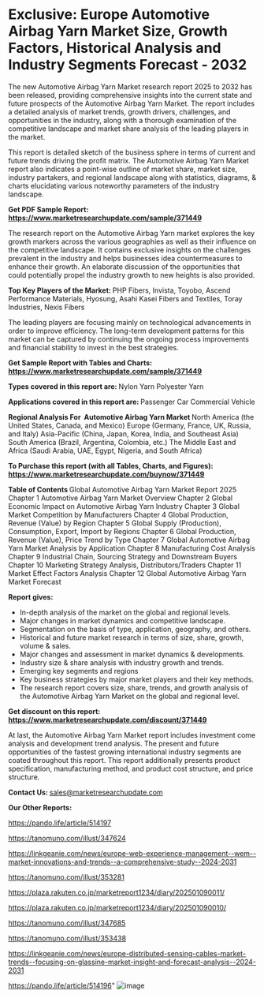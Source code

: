 # Exclusive: Europe Automotive Airbag Yarn Market Size, Growth Factors, Historical Analysis and Industry Segments Forecast - 2032

The new Automotive Airbag Yarn Market research report 2025 to 2032 has been released, providing comprehensive insights into the current state and future prospects of the Automotive Airbag Yarn Market. The report includes a detailed analysis of market trends, growth drivers, challenges, and opportunities in the industry, along with a thorough examination of the competitive landscape and market share analysis of the leading players in the market.

This report is detailed sketch of the business sphere in terms of current and future trends driving the profit matrix. The Automotive Airbag Yarn Market report also indicates a point-wise outline of market share, market size, industry partakers, and regional landscape along with statistics, diagrams, &amp; charts elucidating various noteworthy parameters of the industry landscape.

<strong><b>Get PDF Sample Report: <a href=https://www.marketresearchupdate.com/sample/371449>https://www.marketresearchupdate.com/sample/371449</a></b></strong>

The research report on the Automotive Airbag Yarn market explores the key growth markers across the various geographies as well as their influence on the competitive landscape. It contains exclusive insights on the challenges prevalent in the industry and helps businesses idea countermeasures to enhance their growth. An elaborate discussion of the opportunities that could potentially propel the industry growth to new heights is also provided.

<strong><b>Top Key Players of the Market:
</b></strong>PHP Fibers, Invista, Toyobo, Ascend Performance Materials, Hyosung, Asahi Kasei Fibers and Textiles, Toray Industries, Nexis Fibers<strong><b>
</b></strong>

The leading players are focusing mainly on technological advancements in order to improve efficiency. The long-term development patterns for this market can be captured by continuing the ongoing process improvements and financial stability to invest in the best strategies.

<strong><b>Get Sample Report with Tables and Charts: <a href=https://www.marketresearchupdate.com/sample/371449>https://www.marketresearchupdate.com/sample/371449</a></b></strong>

<strong><b>Types covered in this report are:
</b></strong>Nylon Yarn
Polyester Yarn<strong><b>
</b></strong>

<strong><b>Applications covered in this report are:
</b></strong>Passenger Car
Commercial Vehicle<strong><b>
</b></strong>

<strong><b>Regional Analysis For  Automotive Airbag Yarn Market</b></strong><strong><b>
</b></strong>North America (the United States, Canada, and Mexico)
Europe (Germany, France, UK, Russia, and Italy)
Asia-Pacific (China, Japan, Korea, India, and Southeast Asia)
South America (Brazil, Argentina, Colombia, etc.)
The Middle East and Africa (Saudi Arabia, UAE, Egypt, Nigeria, and South Africa)

<strong><b>To Purchase this report (with all Tables, Charts, and Figures): <a href=https://www.marketresearchupdate.com/buynow/371449>https://www.marketresearchupdate.com/buynow/371449</a></b></strong>

<strong><b>Table of Contents</b></strong><strong><b>
</b></strong>Global Automotive Airbag Yarn Market Report 2025
Chapter 1 Automotive Airbag Yarn Market Overview
Chapter 2 Global Economic Impact on Automotive Airbag Yarn Industry
Chapter 3 Global Market Competition by Manufacturers
Chapter 4 Global Production, Revenue (Value) by Region
Chapter 5 Global Supply (Production), Consumption, Export, Import by Regions
Chapter 6 Global Production, Revenue (Value), Price Trend by Type
Chapter 7 Global Automotive Airbag Yarn Market Analysis by Application
Chapter 8 Manufacturing Cost Analysis
Chapter 9 Industrial Chain, Sourcing Strategy and Downstream Buyers
Chapter 10 Marketing Strategy Analysis, Distributors/Traders
Chapter 11 Market Effect Factors Analysis
Chapter 12 Global Automotive Airbag Yarn Market Forecast

<strong><b>Report gives:</b></strong>

- In-depth analysis of the market on the global and regional levels.
- Major changes in market dynamics and competitive landscape.
- Segmentation on the basis of type, application, geography, and others.
- Historical and future market research in terms of size, share, growth, volume &amp; sales.
- Major changes and assessment in market dynamics &amp; developments.
- Industry size &amp; share analysis with industry growth and trends.
- Emerging key segments and regions
- Key business strategies by major market players and their key methods.
- The research report covers size, share, trends, and growth analysis of the Automotive Airbag Yarn Market on the global and regional level.

<strong><b>Get discount on this report: <a href=https://www.marketresearchupdate.com/discount/371449>https://www.marketresearchupdate.com/discount/371449</a></b></strong>

At last, the Automotive Airbag Yarn Market report includes investment come analysis and development trend analysis. The present and future opportunities of the fastest growing international industry segments are coated throughout this report. This report additionally presents product specification, manufacturing method, and product cost structure, and price structure.

<strong><b>Contact Us:
</b></strong>sales@marketresearchupdate.com

<strong>Our Other Reports:</strong>

<a href=https://pando.life/article/514197>https://pando.life/article/514197</a>

<a href=https://tanomuno.com/illust/347624>https://tanomuno.com/illust/347624</a>

<a href=https://linkgeanie.com/news/europe-web-experience-management--wem--market-innovations-and-trends--a-comprehensive-study--2024-2031>https://linkgeanie.com/news/europe-web-experience-management--wem--market-innovations-and-trends--a-comprehensive-study--2024-2031</a>

<a href=https://tanomuno.com/illust/353281>https://tanomuno.com/illust/353281</a>

<a href=https://plaza.rakuten.co.jp/marketreport1234/diary/202501090011/>https://plaza.rakuten.co.jp/marketreport1234/diary/202501090011/</a>

<a href=https://plaza.rakuten.co.jp/marketreport1234/diary/202501090010/>https://plaza.rakuten.co.jp/marketreport1234/diary/202501090010/</a>

<a href=https://tanomuno.com/illust/347685>https://tanomuno.com/illust/347685</a>

<a href=https://tanomuno.com/illust/353438>https://tanomuno.com/illust/353438</a>

<a href=https://linkgeanie.com/news/europe-distributed-sensing-cables-market-trends--focusing-on-glassine-market-insight-and-forecast-analysis--2024-2031>https://linkgeanie.com/news/europe-distributed-sensing-cables-market-trends--focusing-on-glassine-market-insight-and-forecast-analysis--2024-2031</a>

<a href=https://pando.life/article/514196>https://pando.life/article/514196</a>"
![image](https://github.com/user-attachments/assets/06e11769-4bdb-4418-9513-6f748e851219)
